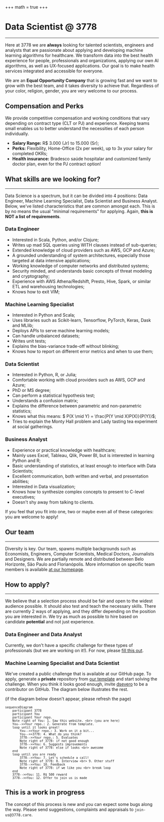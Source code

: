 +++
math = true
+++

# <b>Data Scientist @ 3778</b>

---
Here at 3778 we are **always** looking for talented scientists, engineers and analysts that are passionate about applying and developing machine learning algorithms for healthcare. We transform data into the best health experience for people, professionals and organizations, applying our own AI algorithms, as well as UX-focused applications. Our goal is to make health services integrated and accessible for everyone.

We are an <b>Equal Opportunity Company</b> that is growing fast and we want to grow with the best team, and it takes diversity to achieve that. Regardless of your color, religion, gender, you are very welcome to our process.

## <b>Compensation and Perks</b>
We provide competitive compensation and working conditions that vary depending on contract type (CLT or PJ) and experience. Keeping teams small enables us to better understand the necessities of each person individually.

- **Salary Range:** R$ 3.000 (Jr) to 15.000 (Sr);
- **Perks:** Flexibility, Home-Office (2x per week), up to 3x your salary for completed OKRs; 
- **Health insurance:** Bradesco saúde hospitalar and customized family doctor plan, even for the PJ contract option!

## <b>What skills are we looking for?</b>
---

Data Science is a spectrum, but it can be divided into 4 positions: Data Engineer, Machine Learning Specialist, Data Scientist and Business Analyst. Below, we've listed characteristics that are common amongst each. This is by no means the usual "minimal requirements" for applying. Again, **this is NOT a list of requirements**.

### Data Engineer
- Interested in Scala, Python, and/or Clojure;
- Writes up mad SQL queries using WITH clauses instead of sub-queries;
- Extended knowledge of cloud providers such as AWS, GCP and Azure;
- A grounded understanding of system architectures, especially those targeted at data intensive applications;
- Working knowledge of computer networks and distributed systems;
- Security minded, and understands basic concepts of threat modeling and cryptography;
- Experience with AWS Athena/Redshift, Presto, Hive, Spark, or similar ETL and warehousing technologies;
- Knows how to exit VIM; 

### Machine Learning Specialist
- Interested in Python and Scala;
- Uses libraries such as Scikit-learn, Tensorflow, PyTorch, Keras, Dask and MLlib;
- Deploys APIs to serve machine learning models;
- Can handle unbalanced datasets; 
- Writes unit tests;
- Explains the bias-variance trade-off without blinking;
- Knows how to report on different error metrics and when to use them;

### Data Scientist
- Interested in Python, R, or Julia;
- Comfortable working with cloud providers such as AWS, GCP and Azure;
- PhD or MS degree;
- Can perform a statistical hypothesis test;
- Understands a confusion matrix;
- Explains the difference between parametric and non-parametric statistics;
- Knows what this means: $ P(X \mid Y) = \frac{P(Y \mid X)P(X)}{P(Y)}$;
- Tries to explain the Monty Hall problem and Lady tasting tea experiment at social gatherings.

### Business Analyst
- Experience or practical knowledge with healthcare;
- Mainly uses Excel, Tableau, Qlik, Power BI, but is interested in learning Python and R;
- Basic understanding of statistics, at least enough to interface with Data Scientists;
- Excellent communication, both written and verbal, and presentation abilities;
- Interested in Data visualization;
- Knows how to synthesize complex concepts to present to C-level executives;
- Doesn't shy away from talking to clients.

If you feel that you fit into one, two or maybe even all of these categories: you are welcome to apply!

## <b>Our team</b>
---
Diversity is key. Our team, spawns multiple backgrounds such as Economists, Engineers, Computer Scientists, Medical Doctors, Journalists and Designers. We are partially remote and distributed between Belo Horizonte, São Paulo and Florianópolis. More information on specific team members is available [at our homepage](https://research.3778.care/#people).

## <b>How to apply?</b>
---
We believe that a selection process should be fair and open to the widest audience possible. It should also test and teach the necessary skills. There are currently 2 ways of applying, and they differ depending on the position you are interested in. We try as much as possible to hire based on candidate **potential** and not just experience. 

### Data Engineer and Data Analyst
Currently, we don't have a specific challenge for these types of professionals (but we are working on it!). For now, please [fill this out](https://forms.gle/xkCHJK164v84VG9F7).

### Machine Learning Specialist and Data Scientist
We've created a public challenge that is available at our GitHub page. To apply, generate a **private** repository from [our template](https://github.com/3778/ml-challenge) and start solving the challenge. When you think it looks good enough, invite [dsevero](https://github.com/dsevero) to be a contributor on GitHub. The diagram below illustrates the rest.

(if the diagram below doesn't appear, please refresh the page)
<small>
```mermaid
sequenceDiagram
    participant 3778
    participant You
    participant Your repo.
    Note right of You: 1. Saw this website. <br> (you are here)
    You-->>Your repo.: 2. Generate from template.
    loop until it looks great!
        You-->>Your repo.: 3. Work on it a bit...
        You-->>3778: 4. What do you think?
        3778-->>Your repo.: 5. Evaluates
        Note right of 3778: if not good enough
        3778-->>You: 6. Suggests improvements
        Note right of 3778: else if looks <br> awesome
    end
    loop until you are ready
        3778-->>You: 7. Let's schedule a call!
        Note right of 3778: 8. Interview <br> 9. Other stuff
        3778-->>You: 10. Feedback
        Note right of 3778: if we like you <br> break loop
    end
    3778-->>You: 11. R$ 500 reward
    3778-->>You: 12. Offer to join us is made
```
</small>

## <b>This is a work in progress</b>

The concept of this process is new and you can expect some bugs along the way. Please send suggestions, complaints and appraisals to `join-us@3778.care`.
